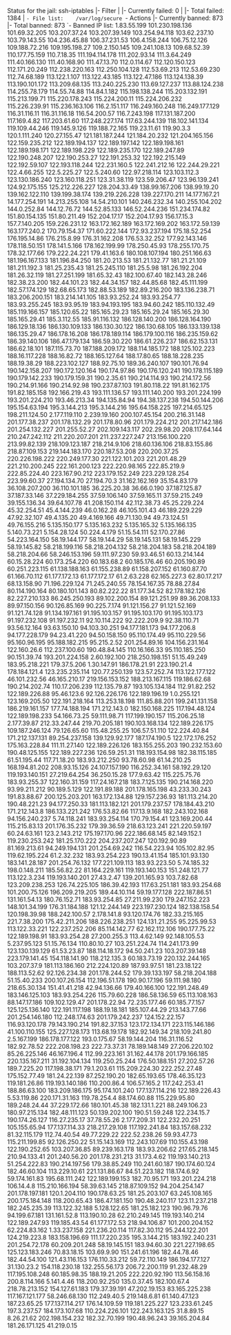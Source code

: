 Status for the jail: ssh-iptables
|- Filter
|  |- Currently failed:	0
|  |- Total failed:	1384
|  `- File list:	/var/log/secure
`- Actions
   |- Currently banned:	873
   |- Total banned:	873
   `- Banned IP list:	1.83.55.199 101.230.198.136 101.69.32.205 103.207.37.24 103.207.39.149 103.254.94.118 103.62.237.10 103.79.143.55 104.236.45.88 106.37.231.53 106.4.158.244 106.75.12.126 109.188.72.216 109.195.198.27 109.2.150.145 109.241.108.13 109.68.52.39 110.177.75.159 110.7.18.35 111.194.114.178 111.202.93.14 111.3.64.249 111.40.166.130 111.40.168.90 111.47.13.70 112.0.114.67 112.120.150.123 112.171.20.249 112.238.220.163 112.250.104.128 112.53.69.213 112.53.69.230 112.74.68.189 113.122.1.107 113.122.43.185 113.122.47.186 113.124.138.39 113.190.101.172 113.209.68.135 113.240.225.230 113.69.127.237 113.88.124.238 114.255.78.179 114.55.74.88 114.84.1.182 115.198.138.244 115.203.132.191 115.213.199.71 115.220.178.243 115.224.200.11 115.224.206.232 115.226.239.91 115.236.163.106 116.2.151.117 116.249.160.248 116.249.177.129 116.31.116.11 116.31.116.18 116.54.200.57 116.7.243.198 117.131.187.200 117.169.4.82 117.203.61.60 117.248.227.174 117.63.244.139 118.102.141.134 119.109.44.246 119.145.9.126 119.188.72.165 119.23.11.61 119.90.3.3 120.1.111.240 120.27.155.47 121.181.187.244 121.184.20.232 121.204.165.156 122.159.235.212 122.189.194.137 122.189.197.142 122.189.198.161 122.189.198.171 122.189.198.229 122.189.235.170 122.189.247.89 122.190.248.207 122.190.253.27 122.191.253.32 122.192.215.149 122.192.59.107 122.193.118.244 122.231.160.5 122.241.212.16 122.244.29.221 122.4.66.255 122.5.225.27 122.5.240.60 122.97.218.114 123.103.112.3 123.130.186.240 123.160.118.251 123.31.38.119 123.59.206.47 123.96.139.241 124.92.175.155 125.212.226.227 128.204.33.49 138.99.167.206 138.99.19.20 139.162.122.110 139.199.38.174 139.219.226.228 139.227.170.211 14.177.167.21 14.177.254.191 14.213.255.108 14.54.210.101 140.246.232.34 140.255.104.202 144.0.252.84 144.12.76.72 144.52.85.133 146.52.244.236 151.234.174.82 151.80.154.135 151.80.211.49 152.204.17.17 152.204.17.93 156.17.15.3 157.7.140.205 159.226.231.12 163.172.162.189 163.172.169.202 163.172.59.139 163.177.240.2 170.79.154.37 171.60.222.144 172.93.237.194 175.18.52.254 176.195.14.86 176.215.8.99 176.31.162.208 176.53.32.252 177.92.143.146 178.118.50.151 178.141.5.166 178.162.199.99 178.250.45.93 178.255.170.75 178.32.177.66 179.222.24.221 179.41.163.6 180.108.107.194 180.251.166.63 181.196.167.133 181.196.84.250 181.20.213.53 181.21.132.77 181.21.21.109 181.211.192.3 181.25.235.43 181.25.245.110 181.25.5.98 181.26.192.204 181.26.32.119 181.27.251.199 181.65.32.43 182.100.67.40 182.143.28.246 182.38.23.200 182.44.101.23 182.44.34.157 182.44.85.68 182.45.111.199 182.57.174.129 182.68.65.173 182.88.53.189 182.89.216.200 183.136.238.71 183.206.200.151 183.214.141.105 183.93.252.24 183.93.254.77 183.93.255.245 183.93.95.19 183.94.193.195 183.94.60.242 185.110.132.49 185.119.166.157 185.120.65.22 185.165.29.23 185.165.29.24 185.165.29.30 185.165.29.41 185.3.112.55 185.91.116.132 186.128.140.200 186.128.164.190 186.129.18.136 186.130.109.133 186.130.30.122 186.130.68.105 186.133.139.138 186.135.29.47 186.178.16.208 186.178.189.114 186.179.100.116 186.235.159.62 186.39.140.106 186.47.179.134 186.59.30.220 186.61.226.237 186.62.153.131 186.62.18.101 187.115.73.70 187.188.209.172 188.114.185.172 188.125.102.223 188.16.117.228 188.16.82.72 188.165.127.64 188.17.80.65 188.18.228.235 188.19.38.29 188.223.102.127 188.92.75.10 189.36.240.107 190.101.76.94 190.142.158.207 190.172.120.164 190.174.97.86 190.176.120.241 190.178.115.189 190.179.142.233 190.179.159.31 190.2.35.61 190.214.114.93 190.214.172.56 190.214.91.166 190.214.92.98 190.237.87.103 191.80.118.22 191.81.162.175 191.82.185.158 192.166.219.43 193.111.136.57 193.111.140.200 193.201.224.199 193.201.224.210 193.46.213.34 194.135.84.94 194.38.137.238 194.50.144.206 195.154.63.194 195.3.144.213 195.3.144.216 195.64.158.225 197.214.65.125 198.211.124.50 2.177.119.110 2.239.19.160 200.107.45.154 200.216.31.148 201.177.38.237 201.178.132.29 201.178.80.96 201.179.224.212 201.217.142.186 201.254.132.227 201.255.52.27 202.109.143.117 202.29.98.20 208.117.64.144 210.247.242.112 211.220.207.201 211.237.227.247 213.156.100.220 213.99.82.139 218.109.123.187 218.214.9.106 218.60.136.106 218.83.155.86 218.87.109.153 219.144.183.170 220.187.53.208 220.200.37.25 220.226.198.222 220.249.177.30 221.122.101.203 221.201.48.29 221.210.200.245 222.161.200.123 222.220.98.165 222.85.219.9 222.85.224.40 223.167.90.212 223.179.152.249 223.229.128.254 223.99.60.37 27.194.134.70 27.194.70.3 31.162.162.169 35.154.83.179 36.108.207.200 36.110.101.185 36.225.20.38 36.66.0.190 37.187.125.87 37.187.33.146 37.229.184.255 37.59.106.140 37.59.165.11 37.59.215.249 39.155.136.34 39.64.107.78 41.208.150.114 42.112.38.73 45.25.229.224 45.32.254.51 45.4.144.239 46.0.162.28 46.105.101.43 46.189.229.229 47.92.32.107 49.4.135.20 49.4.169.166 49.71.130.94 49.73.124.51 49.76.155.216 5.135.150.177 5.135.163.232 5.135.165.32 5.135.166.135 5.140.73.221 5.154.28.124 50.224.4.179 51.15.54.111 52.170.27.86 54.223.164.150 58.19.144.177 58.19.144.29 58.19.145.131 58.19.145.229 58.19.145.82 58.218.199.116 58.218.204.132 58.218.204.183 58.218.204.189 58.218.204.66 58.246.153.196 59.111.97.230 59.93.46.51 60.13.214.144 60.15.28.224 60.173.254.220 60.183.68.2 60.185.176.46 60.205.190.89 60.251.223.115 61.138.188.163 61.155.238.89 61.158.207.152 61.160.87.70 61.166.70.112 61.177.172.13 61.177.172.17 61.2.63.228 62.165.227.3 62.80.17.217 68.13.158.90 71.196.229.124 71.245.240.55 78.154.167.35 78.88.27.84 80.114.190.164 80.180.101.143 80.82.222.22 81.177.34.52 82.178.182.126 82.227.210.133 86.245.250.193 89.102.200.154 89.121.251.99 89.36.208.133 89.97.150.156 90.126.85.169 90.225.7.174 91.121.156.27 91.121.52.169 91.121.74.128 91.134.197.161 91.195.103.157 91.195.103.170 91.195.103.173 91.197.232.108 91.197.232.11 92.10.114.222 92.222.209.9 92.38.110.71 93.56.12.164 93.63.150.10 94.103.30.251 94.177.181.173 94.177.206.8 94.177.228.179 94.23.41.220 94.50.158.150 95.110.174.49 95.110.229.56 95.160.96.195 95.188.182.215 95.215.2.52 201.254.89.16 104.156.231.164 122.160.26.6 112.237.100.60 190.48.84.145 110.16.166.33 95.110.185.250 90.151.39.74 193.201.224.158 2.60.192.100 218.250.198.151 51.15.49.249 183.95.218.221 179.37.5.206 1.30.147.91 186.178.21.91 223.190.21.4 178.184.121.4 123.235.235.114 120.77.250.139 123.57.252.74 113.122.177.122 46.101.232.56 46.165.210.17 219.156.153.152 188.213.167.115 119.186.62.68 190.214.202.74 110.17.206.239 112.135.79.87 193.105.134.184 112.91.82.252 122.189.226.88 95.46.123.6 92.126.226.176 122.189.196.19 1.0.255.121 123.169.205.50 122.191.218.164 113.253.18.198 111.85.88.201 199.241.131.158 186.219.161.157 177.74.188.194 171.212.143.0 182.150.168.225 117.194.48.124 122.189.198.233 54.166.73.25 59.111.98.71 117.199.190.157 115.206.25.18 2.177.39.87 212.33.247.44 219.70.205.181 190.103.168.134 122.189.226.175 109.187.246.124 79.126.65.60 115.48.255.25 106.57.51.110 122.224.40.84 171.212.137.131 89.254.237.158 139.129.92.177 187.174.190.5 122.172.176.252 175.163.228.84 111.11.27.140 122.189.226.126 183.155.255.203 190.232.153.60 190.48.125.155 122.189.227.236 126.59.251.31 118.193.154.98 182.38.115.185 61.51.195.44 117.71.18.20 183.93.212.250 93.78.60.98 61.14.210.25 168.194.81.202 208.93.15.126 24.107.157.190 116.252.34.161 58.192.29.120 119.193.140.151 27.219.64.254 36.250.15.28 177.9.63.42 115.225.75.76 183.93.255.37 122.160.31.159 117.24.167.218 183.7.125.135 190.214.168.220 93.99.211.212 90.189.5.129 122.191.89.188 201.178.165.198 43.233.30.243 191.83.88.67 200.125.203.201 163.172.134.88 129.157.236.93 181.113.214.20 190.48.221.23 94.177.250.33 181.113.182.121 201.179.237.57 178.184.43.210 171.212.143.8 186.133.221.242 176.53.82.66 117.13.9.168 182.243.102.168 94.156.240.237 5.74.118.241 183.93.254.114 170.79.154.41 123.169.200.44 115.215.83.13 201.176.35.232 179.39.36.59 218.63.123.241 221.220.59.197 60.24.63.161 123.2.143.212 175.197.170.96 222.186.68.145 82.149.152.1 119.230.253.242 181.25.170.222 204.237.207.247 120.192.90.89 81.169.213.61 94.249.194.131 201.254.69.242 116.54.223.94 105.102.82.95 119.62.195.224 61.2.32.232 183.93.254.223 190.13.41.154 185.101.93.130 183.141.28.187 201.254.76.132 177.221.109.113 183.93.223.50 5.74.185.32 198.0.148.211 185.56.82.22 81.164.229.161 119.193.140.153 151.248.121.77 113.122.3.234 119.193.140.201 27.43.2.47 139.201.165.93 103.7.82.68 123.209.238.253 126.74.225.105 186.39.42.193 117.63.251.181 183.93.254.68 101.200.75.126 196.209.219.205 189.44.10.114 59.19.177.128 222.187.86.51 131.161.54.13 180.76.152.71 183.93.254.85 27.211.99.230 179.247.152.223 148.101.34.199 176.31.184.188 121.12.244.149 223.197.230.124 182.138.158.54 120.198.39.98 188.242.100.57 2.178.141.8 93.120.174.76 182.33.215.165 221.7.38.200 175.42.211.206 188.226.238.251 124.131.21.255 95.225.99.53 113.122.33.221 122.237.252.206 85.114.142.77 62.162.112.106 190.177.75.22 122.189.198.91 183.93.254.28 27.200.255.3 113.4.62.149 92.148.105.53 5.237.95.123 51.15.76.134 110.80.10.27 103.251.224.74 114.241.173.99 123.130.139.129 61.53.23.87 188.114.18.172 94.50.241.23 103.207.39.148 223.179.141.45 154.118.141.90 118.212.135.3 60.183.73.19 220.132.244.165 103.207.37.9 181.113.186.160 212.224.120.89 187.93.97.51 181.23.18.122 188.113.52.62 92.126.234.38 201.178.244.52 179.39.133.197 58.218.204.188 51.15.40.233 200.107.26.154 112.196.51.178 190.90.17.196 59.111.98.180 218.65.30.134 151.41.41.218 42.94.136.66 179.40.166.100 122.191.248.49 183.146.125.103 183.93.254.226 115.79.60.228 186.58.136.59 65.113.108.163 88.147.17.186 109.102.129.47 201.178.22.94 72.235.177.46 60.185.77.157 125.125.136.140 122.191.117.198 188.19.18.181 185.107.44.29 213.143.77.66 201.254.146.180 112.248.174.63 201.179.242.237 124.152.22.157 116.93.120.178 79.143.190.214 191.82.37.153 123.172.134.171 223.115.146.186 41.100.110.155 125.227.128.173 113.68.19.178 182.92.149.34 218.109.241.80 2.5.167.199 186.178.177.122 193.0.175.67 58.19.144.204 116.31.116.52 182.92.78.52 222.208.198.23 222.73.37.31 78.189.148.149 27.206.220.102 85.26.225.146 46.167.196.4 112.99.223.161 31.162.44.178 201.179.166.185 220.135.167.211 31.192.104.134 119.250.25.244 176.50.188.151 27.202.57.26 189.7.225.20 117.198.38.171 79.1.203.61 115.209.224.30 222.252.27.48 175.152.77.49 181.24.22.139 87.252.190.20 182.65.193.65 178.46.35.123 119.181.26.86 119.193.140.186 110.200.86.4 106.57.165.2 117.242.253.41 188.86.63.100 183.209.186.175 95.174.101.240 177.137.114.216 122.189.226.43 5.53.119.86 220.171.31.163 119.78.254.4 88.174.60.88 115.229.95.80 189.248.24.44 37.229.172.66 180.101.45.38 182.131.1.221 88.249.106.23 180.97.215.134 182.48.111.123 50.139.202.100 190.51.59.248 122.234.15.7 190.174.26.127 116.27.235.17 37.78.55.26 2.177.209.31 122.232.20.251 105.155.65.94 177.137.114.33 218.217.29.108 117.192.241.84 183.157.68.232 81.32.115.179 112.74.40.54 49.77.229.22 222.52.238.26 59.93.47.73 115.211.199.85 92.126.250.22 51.15.143.169 112.243.107.69 110.155.43.198 122.190.252.65 103.207.36.85 89.239.163.178 183.93.206.62 217.65.218.145 210.94.133.41 201.240.56.20 201.178.231.213 31.173.4.62 119.193.140.213 51.254.222.83 190.214.197.56 179.38.85.249 110.241.60.187 190.174.60.124 182.46.60.104 113.229.10.61 221.131.86.67 84.51.223.182 118.174.6.92 59.174.161.83 195.68.111.242 122.189.199.153 182.70.95.171 193.201.224.218 106.14.4.8 115.210.166.194 58.39.63.145 218.87.109.152 94.204.254.147 201.178.197.181 120.1.204.110 190.178.63.25 181.25.203.107 63.245.108.165 200.175.184.148 118.200.65.43 186.47.181.150 190.48.240.117 123.11.237.218 182.245.235.39 113.122.32.188 5.128.122.65 181.25.182.123 190.96.79.76 94.199.67.181 131.161.52.8 113.190.10.28 62.210.249.145 119.193.140.214 122.189.247.93 119.185.43.54 61.177.172.53 218.94.106.87 101.200.204.152 62.224.83.162 1.33.237.158 221.236.20.114 117.82.30.112 95.244.122.201 124.219.223.8 183.158.196.69 111.17.220.235 195.3.144.215 183.192.240.231 201.254.72.178 60.209.201.248 58.19.145.151 183.94.60.30 221.227.198.65 125.123.183.246 70.83.18.15 103.69.9.90 151.241.61.196 182.44.78.46 182.44.54.100 121.43.116.153 176.110.33.212 59.72.110.149 186.194.177.127 31.130.23.2 154.118.230.18 132.255.56.173 206.72.200.119 91.232.48.29 117.195.108.248 60.185.98.35 188.19.21.205 222.220.92.190 113.56.158.16 200.8.114.166 5.141.4.46 118.200.92.250 135.0.37.45 182.100.67.4 218.78.213.152 154.127.61.183 179.37.39.191 47.202.19.153 83.165.225.238 117.167.121.177 58.246.68.130 112.249.40.5 219.148.6.81 61.140.47.123 187.23.65.25 177.137.114.217 176.14.109.59 119.181.225.227 123.233.61.245 197.3.237.57 184.173.107.68 110.224.226.101 122.243.163.125 31.8.89.15 8.26.21.62 202.198.154.232 182.32.70.199 190.48.96.243 39.165.204.84 181.26.171.125 41.219.0.15
